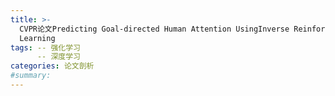 ```yaml
---
title: >-
  CVPR论文Predicting Goal-directed Human Attention UsingInverse Reinforcement
  Learning
tags: -- 强化学习
      -- 深度学习
categories: 论文剖析
#summary: 
---
```



